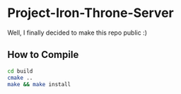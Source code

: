 # Project-Iron-Throne-Server
Well, I finally decided to make this repo public :)

## How to Compile
```bash
cd build
cmake ..
make && make install
```